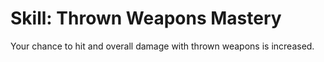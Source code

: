 # Skill: Thrown Weapons Mastery

Your chance to hit and overall damage with thrown weapons is increased.
